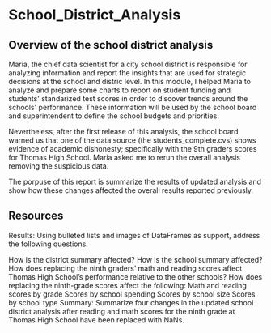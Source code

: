 # School_District_Analysis

## Overview of the school district analysis

Maria,  the chief data scientist for a city school district is responsible for analyzing information and report the insights that are used for strategic decisions at the school and distric level. In this module, I helped Maria to analyze and prepare some charts to report on student funding and students' standarized test scores in order to discover trends around the schools' performance. These information will be used by the school board and superintendent to define the school budgets and priorities. 

Nevertheless, after the first release of this analysis, the school board warned us that one of the data source (the students_complete.cvs) shows evidence of academic dishonesty; specifically with the 9th graders scores for Thomas High School. Maria asked me to rerun the overall analysis removing the suspicious data. 

The porpuse of this report is summarize the results of updated analysis and show how these changes affected the overall results reported previously.

## Resources


Results: Using bulleted lists and images of DataFrames as support, address the following questions.

How is the district summary affected?
How is the school summary affected?
How does replacing the ninth graders’ math and reading scores affect Thomas High School’s performance relative to the other schools?
How does replacing the ninth-grade scores affect the following:
Math and reading scores by grade
Scores by school spending
Scores by school size
Scores by school type
Summary: Summarize four changes in the updated school district analysis after reading and math scores for the ninth grade at Thomas High School have been replaced with NaNs.
